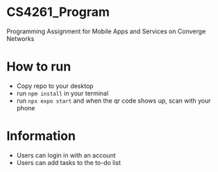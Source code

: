 # CS4261_Program
Programming Assignment for Mobile Apps and Services on Converge Networks
# How to run

- Copy repo to your desktop
- run `npm install` in your terminal
- run `npx expo start` and when the qr code shows up, scan with your phone

# Information
- Users can login in with an account
- Users can add tasks to the to-do list
